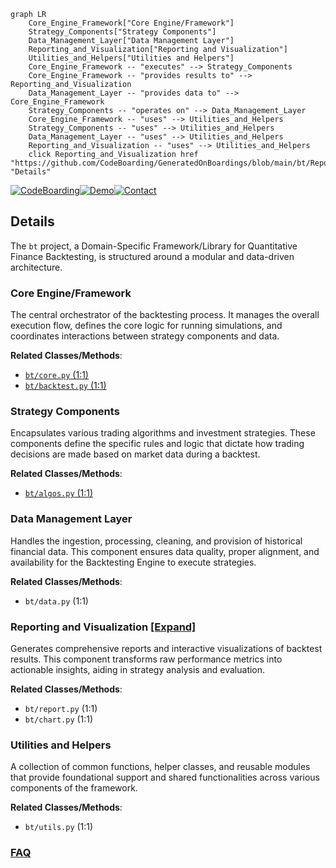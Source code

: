 ```mermaid
graph LR
    Core_Engine_Framework["Core Engine/Framework"]
    Strategy_Components["Strategy Components"]
    Data_Management_Layer["Data Management Layer"]
    Reporting_and_Visualization["Reporting and Visualization"]
    Utilities_and_Helpers["Utilities and Helpers"]
    Core_Engine_Framework -- "executes" --> Strategy_Components
    Core_Engine_Framework -- "provides results to" --> Reporting_and_Visualization
    Data_Management_Layer -- "provides data to" --> Core_Engine_Framework
    Strategy_Components -- "operates on" --> Data_Management_Layer
    Core_Engine_Framework -- "uses" --> Utilities_and_Helpers
    Strategy_Components -- "uses" --> Utilities_and_Helpers
    Data_Management_Layer -- "uses" --> Utilities_and_Helpers
    Reporting_and_Visualization -- "uses" --> Utilities_and_Helpers
    click Reporting_and_Visualization href "https://github.com/CodeBoarding/GeneratedOnBoardings/blob/main/bt/Reporting_and_Visualization.md" "Details"
```

[![CodeBoarding](https://img.shields.io/badge/Generated%20by-CodeBoarding-9cf?style=flat-square)](https://github.com/CodeBoarding/CodeBoarding)[![Demo](https://img.shields.io/badge/Try%20our-Demo-blue?style=flat-square)](https://www.codeboarding.org/demo)[![Contact](https://img.shields.io/badge/Contact%20us%20-%20contact@codeboarding.org-lightgrey?style=flat-square)](mailto:contact@codeboarding.org)

## Details

The `bt` project, a Domain-Specific Framework/Library for Quantitative Finance Backtesting, is structured around a modular and data-driven architecture.

### Core Engine/Framework
The central orchestrator of the backtesting process. It manages the overall execution flow, defines the core logic for running simulations, and coordinates interactions between strategy components and data.


**Related Classes/Methods**:

- <a href="https://github.com/pmorissette/bt/blob/master/bt/core.py#L1-L1" target="_blank" rel="noopener noreferrer">`bt/core.py` (1:1)</a>
- <a href="https://github.com/pmorissette/bt/blob/master/bt/backtest.py#L1-L1" target="_blank" rel="noopener noreferrer">`bt/backtest.py` (1:1)</a>


### Strategy Components
Encapsulates various trading algorithms and investment strategies. These components define the specific rules and logic that dictate how trading decisions are made based on market data during a backtest.


**Related Classes/Methods**:

- <a href="https://github.com/pmorissette/bt/blob/master/bt/algos.py#L1-L1" target="_blank" rel="noopener noreferrer">`bt/algos.py` (1:1)</a>


### Data Management Layer
Handles the ingestion, processing, cleaning, and provision of historical financial data. This component ensures data quality, proper alignment, and availability for the Backtesting Engine to execute strategies.


**Related Classes/Methods**:

- `bt/data.py` (1:1)


### Reporting and Visualization [[Expand]](./Reporting_and_Visualization.md)
Generates comprehensive reports and interactive visualizations of backtest results. This component transforms raw performance metrics into actionable insights, aiding in strategy analysis and evaluation.


**Related Classes/Methods**:

- `bt/report.py` (1:1)
- `bt/chart.py` (1:1)


### Utilities and Helpers
A collection of common functions, helper classes, and reusable modules that provide foundational support and shared functionalities across various components of the framework.


**Related Classes/Methods**:

- `bt/utils.py` (1:1)




### [FAQ](https://github.com/CodeBoarding/GeneratedOnBoardings/tree/main?tab=readme-ov-file#faq)